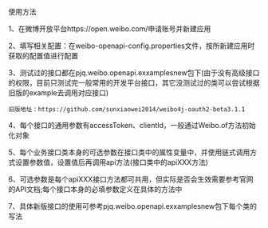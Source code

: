 ﻿使用方法

1、在微博开放平台https://open.weibo.com/申请账号并新建应用  

2、填写相关配置：在weibo-openapi-config.properties文件，按所新建应用时获取的配置值进行配置  

3、测试过的接口都在pjq.weibo.openapi.exxamplesnew包下(由于没有高级接口的权限，目前只测试完一般常用的开发平台接口，其它没测试过的类可以尝试根据旧版的example去调用对应接口)  

	旧版地址：https://github.com/sunxiaowei2014/weibo4j-oauth2-beta3.1.1

4、每个接口的通用参数有accessToken、clientId，一般通过Weibo.of方法初始化对象  

5、每个业务接口类本身的可选参数在接口类中的属性变量中，并使用链式调用方式设置参数值，设置值后再调用api方法(接口类中的apiXXX方法)  

6、可选参数是每个apiXXX接口方法都可共用，但实际是否会生效需要参考官网的API文档;每个接口本身的必填参数定义在具体的方法中  

7、具体新版接口的使用可参考pjq.weibo.openapi.exxamplesnew包下每个类的写法  
